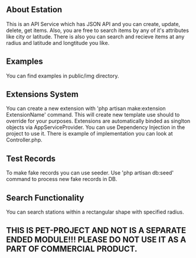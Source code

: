 ## About Estation

This is an API Service which has JSON API and you can create, update, delete, get items.
Also, you are free to search items by any of it's attributes like city or latitude.
There is also you can search and recieve items at any radius and latitude and longtitude you like.

## Examples

You can find examples in public/img directory.

## Extensions System

You can create a new extension with 'php artisan make:extension ExtensionName' command.
This will create new template use should to override for your purposes.
Extensions are automatically binded as singlton objects via AppServiceProvider.
You can use Dependency Injection in the project to use it. There is example of implementation you can look at Controller.php.

## Test Records

To make fake records you can use seeder. Use 'php artisan db:seed' command to process new fake records in DB.

## Search Functionality

You can search stations within a rectangular shape with specified radius.

## THIS IS PET-PROJECT AND NOT IS A SEPARATE ENDED MODULE!!! PLEASE DO NOT USE IT AS A PART OF COMMERCIAL PRODUCT.
